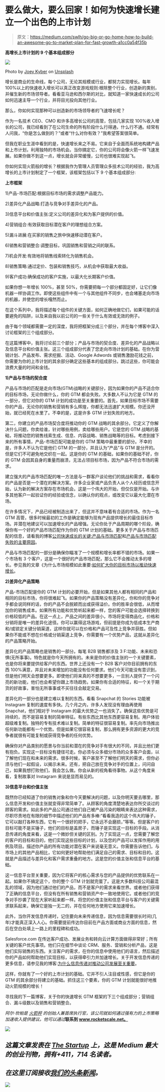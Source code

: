 # 要么做大，要么回家！如何为快速增长建立一个出色的上市计划

> 原文：<https://medium.com/swlh/go-big-or-go-home-how-to-build-an-awesome-go-to-market-plan-for-fast-growth-a1cc0a54f35b>

**高增长上市计划的 9 个基本组成部分**

![](img/b220d08313e5e72e1f71fd03aa52466c.png)

Photo by [Joey Kyber](https://unsplash.com/photos/vXtX07KVcE8?utm_source=unsplash&utm_medium=referral&utm_content=creditCopyText) on [Unsplash](https://unsplash.com/search/photos/fast?utm_source=unsplash&utm_medium=referral&utm_content=creditCopyText)

增长是商业的生命线，每个公司，无论其规模或行业，都努力实现增长。每年 100%以上的快速收入增长可以真正改变游戏规则:根除整个行业，创造新的类别，并催生新的市场领导者。看看亚马逊和西尔斯的对比，就知道一家快速成长的公司如何迅速主导一个行业，并将目光投向其他行业。

那么，你如何实现那种可以创造新的市场领导者的飞速增长呢？

作为一名技术 CEO、CMO 和许多高增长公司的高管，包括几家实现 100%收入增长的公司，我已经看到了在公司生命的所有阶段什么行得通，什么行不通。经常有人问我，“你是怎么做到的？”或者“什么对你有效？”我希望答案很简单。

但我在职业生涯中看到的是，快速增长来之不易。它来自于全面而系统地构建产品和上市计划，利用独特的市场机会。当你搞定它，你的公司将会像火箭一样飞速发展。如果你做不到这一点，增长就会非常缓慢，公司也很难实现起飞。

你如何实现火箭般的增长？根据我作为管理人员管理众多技术公司的经验，我为高增长的上市计划制定了一个框架，该框架包括以下 9 个基本组成部分:

**上市框架**

1)产品-市场匹配:根据目标市场的需求调整产品能力。

2)差异化产品战略:打造与竞争对手差异化的产品。

3)信息平台和价值主张:定义公司的差异化和为客户提供的价值。

4)营销组合:有效获取目标潜在客户的理想组合方案。

5)漏斗进展:在买家的销售之旅中快速移动潜在客户。

6)销售和营销整合:调整目标，巩固销售和营销之间的联系。

7)机会开发:有效地将销售线索转化为销售机会。

8)销售策略:通过定价、包装和销售技巧，从机会中获取最大收益。

9)客户成功:确保成功的客户实施，以最大化长期客户价值。

如果你想一年增长 100%，甚至 50%，你需要把每一个部分都固定好，让它们像机器一样协调工作。即使这些组件中有一个与其他组件不同步，也会堵塞走向市场的机器，并使您的增长嘎然而止。

在这个系列中，我将描述每个组件的关键方面，如何正确地做它们，如果可能的话要避免的陷阱，以及来自我以前公司的一些关于什么有效或无效的例子。

由于每个领域都需要一定的深度，我将把框架分成三个部分，并在每个博客中深入讨论框架的三个组成部分。

在这篇博客中，我将讨论前三个部分；产品与市场的契合度、差异化的产品战略以及信息平台和价值主张。这三个组成部分代表了您走向市场计划的基础。在你为营销计划、产品发布、需求挖掘、活动、Google Adwords 或销售激励花钱之前，你需要为你的上市计划的其余部分确定这些基本的组成部分。跳过这些，你可能会浪费大量的时间和金钱。

**1)产品与市场的契合度**

产品与市场的匹配是走向市场(GTM)战略的关键部分，因为如果你的产品不适合你的目标市场，无论你做什么，你的 GTM 都会失败。大多数人不认为它是 GTM 的一部分，但它对你的 GTM 计划的成功是至关重要的。首先，如果目标市场不需要你的产品，无论你的销售和营销有多么辉煌，你都无法迅速扩大规模。你还没开始，就已经死在水里了。不幸的是，这是许多 GTM 计划失败的地方。

第二，你建立的产品市场契合度将推动你的 GTM 战略的其余部分。它定义了你解决什么问题，你卖给谁，针对哪些用例，卖给哪些用户。它是您的 GTM 战略的基础，将推动您的销售线索生成、信息、内容战略、销售战略等的目标。考虑到接下来的所有事情，产品-市场匹配可能是你的 GTM 策略中最重要的部分。不幸的是，许多人不认为它是他们 GTM 的一部分，并且认为“产品”与 GTM 是分开的。但是它们不可避免地交织在一起。这是你的 GTM 的基础，如果你的基础不好，你的 GTM 会因其自身的重量而崩溃，无法占领目标市场，因为产品不符合市场的需求。

建立强大的产品市场匹配的唯一方法是与一群客户谈论他们的挑战和需求，看看你的产品是否是一个潜在的解决方案。许多企业家或产品负责人从个人经历或信念开始，认为新的解决方案存在市场机会。这是一个伟大的开始，但仅仅是开始。与许多其他客户一起验证你的经验或信念，以确认你的观点，或改变它以最大化潜在市场。

在许多情况下，产品已经被制造出来了，但这并不意味着有合适的市场。作为一名 GTM 高管，很多时候最初的工作是确定能够为现有产品提供增长的最佳目标市场。并潜在地建议可以加速增长的产品增强。无论你处于产品周期的哪个阶段，确保你有一个好的产品市场匹配作为你的 GTM 计划的基础。更多关于产品与市场匹配的信息，请看我的博客[公司快速成长的关键:产品与市场匹配](/@rocketscale/the-essential-key-to-rapid-company-growth-product-market-fit-f4e1d20fa551)和[产品与市场匹配失败的主要原因](/smashing-quota/the-top-reasons-product-market-fit-fails-part-1-8d6650c4fee5)。

产品与市场匹配的一部分是确保你瞄准了一个规模和增长率都不错的市场。如果一个市场有 3 个客户，这是一个很好的产品市场匹配，那么它不会推动太多的增长。参见我的文章《为什么市场规模如此重要:[如何扩大你的目标市场以推动快速增长](https://entrepreneurs.maqtoob.com/how-to-expand-your-addressable-market-to-drive-rapid-growth-9f02c41e1263)。

**2)差异化产品策略**

产品-市场匹配是你的 GTM 计划的必要开始，但是如果其他人都有相同的产品和相同的目标市场，你将很难起飞。如果你的产品策略没有差异化，你和你的竞争对手都会说同样的话，你的产品不会脱颖而出或获得溢价。你的胜率会很低，从而增加你的销售成本。如果所有功能和优势听起来都一样，您的客户可能会选择转换到价格较低的产品。在这一点上，产品之间的差异很小，市场将变得商品化，价格和分销将是唯一的差异化途径。你可以赢得这场游戏，但前提是你成为低成本生产商和/或锁定关键分销渠道，这样你就可以在价格和产品可及性上竞争并获胜。但如果你不能或不想在价格或分销渠道上竞争，你需要有一个优势产品，这就从差异化的产品策略开始。

差异化的产品策略也是销售的一部分。每笔 B2B 销售都涉及 3 F:功能、未来和恐惧(无所事事)。特色就是你今天所拥有的。未来是你的价值主张的一个关键要素，也是你将来要提供给客户的东西。世界上还没有一个 B2B 客户对你目前拥有的东西 100%满意，并且对未来增加的功能没有任何要求。他们今天可能没有意识到，但是他们明天会想要更多。即使他们将来真的不想要更多，一旦别人提供了一个闪亮的新功能，他们也会希望你跟上市场趋势。如果你有合适的特征，和一个关于期货的好故事，害怕无所事事或不买往往会敲定交易。

差异化的一部分也是建立难以复制的东西。看看 Snapchat 的 Stories 功能被 Instagram 复制的速度有多快。几个月之内，许多人发现没有理由再使用 Snapchat，他们相对于 Instagram 的最大优势之一也消失了。确保这些优势是可持续的，而不是容易复制的简单特征。有些东西比其他东西更容易复制。用户体验超级难复制。独特的专有技术难以复制。简单的特征很容易复制。率先向市场推出任何新功能都有一个优势。但是如果它很容易复制，那么拥有更多资源的更大的竞争者就很有可能复制或获得竞争者的任何优势。

确保你对产品类别的愿景与你当前和潜在的竞争对手有很大的不同，并且比他们更有抱负。实现这一目标没有捷径可走。你必须与众多细分市场的众多客户会面，以了解他们现在和未来的需求。很多时候，客户甚至不了解他们明天的需求，但你必须与他们一起假设，以揭示未来。还有，把自己放在竞争对手的位置上，问问自己，如果我想打败他们，我会怎么做。你会从新的视角看待事物。从这个角度来看，复制故事对 Instagram 来说是显而易见的。

**3)信息平台和价值主张**

既然你已经知道了你的销售对象和你今天要解决的问题，以及你明天要去哪里，那么信息开发和价值主张就变得非常简单了。从顾客的角度清楚地表达你所交谈过的顾客的需求。如此多的产品公司通过他们自己被产品污染的眼睛来表达这种需求，尽职尽责地在有限的细节中描述他们的产品有多棒:“看看我造的这个伟大的锤子，它可以敲打各种东西，它有一个很好的把手，它永远不会磨损，”等等。但是客户的目标可能不是买锤子，他们的目标是盖房子，而锤子是实现这一目标的手段。从消息传递的角度来看，这是一个微妙但关键的区别。为了实现这一点，您需要了解您的客户的目标和目的，他们实现这些目标的计划，以及您的产品可以发挥作用的用例及项目。描述你产品的所有功能对潜在客户来说毫无意义。你需要告诉他们，与市场上的其他产品相比，它如何更好地帮助他们满足自己的需求、目标和目的。这就是产品描述与差异化和客户需求重叠的地方。这是您的价值主张和信息平台的基础。

这一信息平台至关重要，因为它将客户的核心需求与您的产品提供的优势联系在一起。如果你不搞定这个，你的整个 GTM 计划就完蛋了。这是大多数科技公司最混乱的领域，因为他们通过他们的产品，而不是客户的需求来看世界。或者他们获得了正确的信息平台，但没有在所有销售和营销资产中一致地使用它。或者他们的竞争对手抄袭了现在大家听起来都一样。将您的价值主张和信息平台与客户的关键需求联系起来，确保它是独一无二的，并在任何地方使用它来加速增长。

此外，当你开发信息传递时，记住要向未来传递信息，因为信息需要很长时间(几年)才能真正深入人心。你需要提前传达你目前在产品方面或商业方面的信息，然后在空白处填上一路上的里程碑和成功。

Salesforce.com 在传达客户成功、发展业务和转向云计算方面做得非常好；所有关键的客户优先事项。他们只在细节中谈论 CRM、服务、营销和分析产品，这是他们实际销售的东西。关注客户的需求，在你的信息中使用他们的语言，然后描述你的产品如何帮助他们实现目标，以获得牵引力并加速增长。关于开发信息传递的更多信息，请参见我的博客:[为什么信息传递对推动公司发展至关重要](/swlh/why-messaging-is-critical-to-igniting-company-growth-305310413505)。

这样，你就有了一个好的上市计划的基础。它并不引人注目或性感，但它是你的 GTM 的其余部分将建立的基础。抓住这三个要素，你的 GTM 计划就能很好地推动火箭规模的增长！

寻找我的下一篇博客，关于你的快速增长 GTM 框架的下三个组成部分；营销组合、漏斗级数以及销售和营销整合。

*阿尔·坎帕是* [*火箭秤*](http://www.rocketscale.net) *的创始人兼首席执行官，该公司就如何通过强有力的上市策略加速收入提供建议。他可以通过*[](http://www.rocketscale.net)**联系到 www.rocketscale.net。**

*[![](img/308a8d84fb9b2fab43d66c117fcc4bb4.png)](https://medium.com/swlh)*

## *这篇文章发表在 [The Startup](https://medium.com/swlh) 上，这是 Medium 最大的创业刊物，拥有+411，714 名读者。*

## *在这里订阅接收[我们的头条新闻](http://growthsupply.com/the-startup-newsletter/)。*

*[![](img/b0164736ea17a63403e660de5dedf91a.png)](https://medium.com/swlh)*